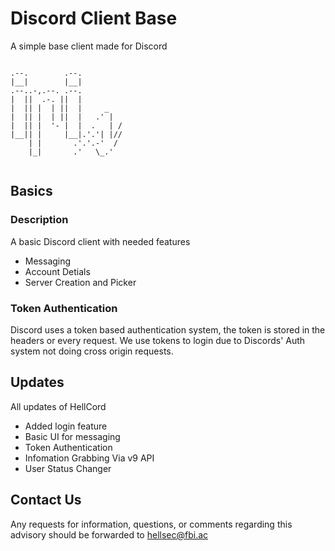 # Discord Client Base
A simple base client made for Discord

```
                          
.--.        .--.          
|__|        |__|          
.--..-,.--. .--.          
|  ||  .-. ||  |          
|  || |  | ||  |     _    
|  || |  | ||  |   .' |   
|  || |  '- |  |  .   | / 
|__|| |     |__|.'.'| |// 
    | |       .'.'.-'  /  
    |_|       .'   \_.'   
                          
```
## Basics

### Description
A basic Discord client with needed features
  * Messaging
  * Account Detials
  * Server Creation and Picker


### Token Authentication
Discord uses a token based authentication system, the token is stored in the headers or every request.
We use tokens to login due to Discords' Auth system not doing cross origin requests.


## Updates
All updates of HellCord
  * Added login feature
  * Basic UI for messaging
  * Token Authentication
  * Infomation Grabbing Via v9 API
  * User Status Changer


## Contact Us
Any requests for information, questions, or comments regarding this advisory should be forwarded to hellsec@fbi.ac
